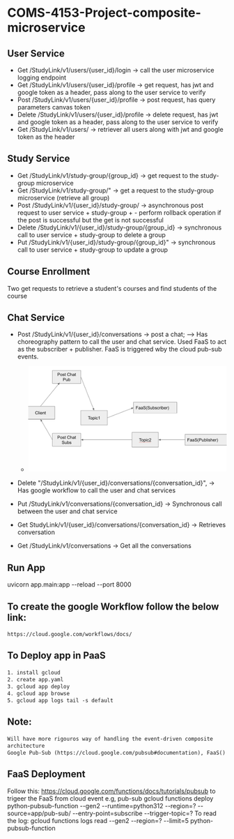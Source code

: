 # COMS-4153-Project-composite-microservice
## User Service
- Get /StudyLink/v1/users/{user_id}/login  → call the user microservice logging endpoint
- Get  /StudyLink/v1/users/{user_id}/profile → get request, has jwt and google token as a header, pass along to the user service to verify
- Post /StudyLink/v1/users/{user_id}/profile → post request, has query parameters canvas token
- Delete /StudyLink/v1/users/{user_id}/profile → delete request, has  jwt and google token as a header, pass along to the user service to verify
- Get /StudyLink/v1/users/ → retriever all users along with jwt and google token as the header

## Study Service
- Get /StudyLink/v1/study-group/{group_id}  → get request to the study-group microservice
- Get /StudyLink/v1/study-group/" → get a request to the study-group microservice (retrieve all group)
- Post /StudyLink/v1/{user_id}/study-group/ → asynchronous post request to user service + study-group + - perform rollback operation if the post is successful but the get is not successful
- Delete /StudyLink/v1/{user_id}/study-group/{group_id} → synchronous call to user service + study-group to delete a group
- Put /StudyLink/v1/{user_id}/study-group/{group_id}" → synchronous call to user service + study-group to update a group

## Course Enrollment
Two get requests to retrieve a student's courses and find students of the course

## Chat Service
- Post /StudyLink/v1/{user_id}/conversations → post a chat; --> Has choreography pattern to call the user and chat service. Used FaaS to act as the subscriber + publisher. FaaS is triggered wby the cloud pub-sub events.
    - ![Pub Sub Implementations!](/imgaes/pub-sub.png)

- Delete "/StudyLink/v1/{user_id}/conversations/{conversation_id}", → Has google workflow to call the user and chat services
- Put /StudyLink/v1/conversations/{conversation_id} → Synchronous call between the user and chat service
- Get StudyLink/v1/{user_id}/conversations/{conversation_id} → Retrieves conversation
- Get /StudyLink/v1/conversations → Get all the conversations

## Run App
uvicorn app.main:app --reload --port 8000
## To create the google Workflow follow the below link:
    https://cloud.google.com/workflows/docs/
## To Deploy app in PaaS
    1. install gcloud
    2. create app.yaml 
    3. gcloud app deploy
    4. gcloud app browse
    5. gcloud app logs tail -s default  
## Note:
    Will have more rigouros way of handling the event-driven composite architecture
    Google Pub-Sub (https://cloud.google.com/pubsub#documentation), FaaS()
## FaaS Deployment
Follow this: https://cloud.google.com/functions/docs/tutorials/pubsub to trigeer the FaaS from cloud event e.g, pub-sub
 gcloud functions deploy python-pubsub-function --gen2 --runtime=python312 --region=? --source=app/pub-sub/ --entry-point=subscribe --trigger-topic=?
 To read the log: gcloud functions logs read  --gen2 --region=? --limit=5 python-pubsub-function

